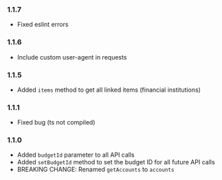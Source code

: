 ### 1.1.7

-   Fixed eslint errors

### 1.1.6

-   Include custom user-agent in requests

### 1.1.5

-   Added `items` method to get all linked items (financial institutions)

### 1.1.1

-   Fixed bug (ts not compiled)

### 1.1.0

-   Added `budgetId` parameter to all API calls
-   Added `setBudgetId` method to set the budget ID for all future API calls
-   BREAKING CHANGE: Renamed `getAccounts` to `accounts`
